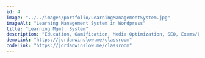 ```yaml
---
id: 4
image: "../../images/portfolio/LearningManagementSystem.jpg"
imageAlt: "Learning Management System in Wordpress"
title: "Learning Mgmt. System"
description: "Education, Gamification, Media Optimization, SEO, Exams/Forms, Wordpress"
demoLink: "https://jordanwinslow.me/classroom"
codeLink: "https://jordanwinslow.me/classroom"
---
```

